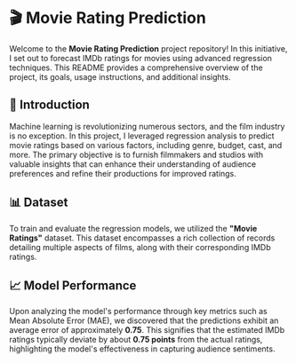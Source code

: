 # 🎬 Movie Rating Prediction

Welcome to the **Movie Rating Prediction** project repository! In this initiative, I set out to forecast IMDb ratings for movies using advanced regression techniques. This README provides a comprehensive overview of the project, its goals, usage instructions, and additional insights.

## 🌟 Introduction

Machine learning is revolutionizing numerous sectors, and the film industry is no exception. In this project, I leveraged regression analysis to predict movie ratings based on various factors, including genre, budget, cast, and more. The primary objective is to furnish filmmakers and studios with valuable insights that can enhance their understanding of audience preferences and refine their productions for improved ratings.

## 📊 Dataset

To train and evaluate the regression models, we utilized the **"Movie Ratings"** dataset. This dataset encompasses a rich collection of records detailing multiple aspects of films, along with their corresponding IMDb ratings. 

## 📈 Model Performance

Upon analyzing the model's performance through key metrics such as Mean Absolute Error (MAE), we discovered that the predictions exhibit an average error of approximately **0.75**. This signifies that the estimated IMDb ratings typically deviate by about **0.75 points** from the actual ratings, highlighting the model's effectiveness in capturing audience sentiments.

